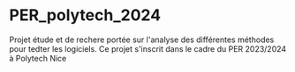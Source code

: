 # PER_polytech_2024
Projet étude et de rechere portée sur l'analyse des différentes méthodes pour tedter les logiciels. Ce projet s'inscrit dans le cadre du PER  2023/2024 à Polytech Nice
